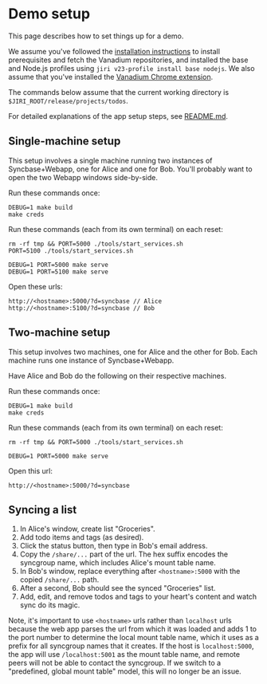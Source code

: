 # Demo setup

This page describes how to set things up for a demo.

We assume you've followed the [installation instructions][install] to install
prerequisites and fetch the Vanadium repositories, and installed the base and
Node.js profiles using `jiri v23-profile install base nodejs`. We also assume
that you've installed the [Vanadium Chrome extension][crx].

The commands below assume that the current working directory is
`$JIRI_ROOT/release/projects/todos`.

For detailed explanations of the app setup steps, see [README.md](README.md).

## Single-machine setup

This setup involves a single machine running two instances of Syncbase+Webapp,
one for Alice and one for Bob. You'll probably want to open the two Webapp
windows side-by-side.

Run these commands once:

    DEBUG=1 make build
    make creds

Run these commands (each from its own terminal) on each reset:

    rm -rf tmp && PORT=5000 ./tools/start_services.sh
    PORT=5100 ./tools/start_services.sh

    DEBUG=1 PORT=5000 make serve
    DEBUG=1 PORT=5100 make serve

Open these urls:

    http://<hostname>:5000/?d=syncbase // Alice
    http://<hostname>:5100/?d=syncbase // Bob

## Two-machine setup

This setup involves two machines, one for Alice and the other for Bob. Each
machine runs one instance of Syncbase+Webapp.

Have Alice and Bob do the following on their respective machines.

Run these commands once:

    DEBUG=1 make build
    make creds

Run these commands (each from its own terminal) on each reset:

    rm -rf tmp && PORT=5000 ./tools/start_services.sh

    DEBUG=1 PORT=5000 make serve

Open this url:

    http://<hostname>:5000/?d=syncbase

## Syncing a list

1. In Alice's window, create list "Groceries".
2. Add todo items and tags (as desired).
3. Click the status button, then type in Bob's email address.
4. Copy the `/share/...` part of the url. The hex suffix encodes the syncgroup
   name, which includes Alice's mount table name.
5. In Bob's window, replace everything after `<hostname>:5000` with the copied
   `/share/...` path.
5. After a second, Bob should see the synced "Groceries" list.
6. Add, edit, and remove todos and tags to your heart's content and watch sync
   do its magic.

Note, it's important to use `<hostname>` urls rather than `localhost` urls
because the web app parses the url from which it was loaded and adds 1 to the
port number to determine the local mount table name, which it uses as a prefix
for all syncgroup names that it creates. If the host is `localhost:5000`, the
app will use `/localhost:5001` as the mount table name, and remote peers will
not be able to contact the syncgroup. If we switch to a "predefined, global
mount table" model, this will no longer be an issue.

[install]: https://vanadium.github.io/installation/
[crx]: https://vanadium.github.io/tools/vanadium-chrome-extension.html
